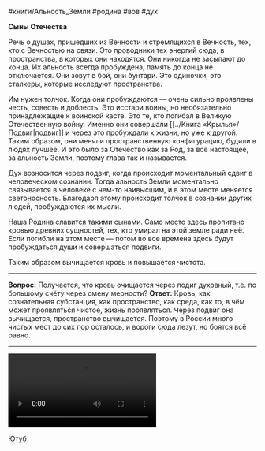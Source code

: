 #книги/Альность_Земли #родина #вов #дух 

**Сыны Отечества**

Речь о душах, пришедших из Вечности и стремящихся в Вечность, тех, кто с Вечностью на связи. Это проводники тех энергий сюда, в пространства, в которых они находятся. Они никогда не засыпают до конца. Их альность всегда пробуждена, память до конца не отключается. Они зовут в бой, они бунтари. Это одиночки, это сталкеры, которые исследуют пространства.

Им нужен толчок. Когда они пробуждаются — очень сильно проявлены честь, совесть и доблесть. Это исстари воины, но необязательно принадлежащие к воинской касте. Это те, кто погибал в Великую Отечественную войну. Именно они совершали [[../Книга «Крылья»/Подвиг|подвиг]] и через это пробуждали к жизни, но уже к другой. Таким образом, они меняли пространственную конфигурацию, будили в людях лучшее. И это было за Отечество как за Род, за всё настоящее, за альность Земли, поэтому глава так и называется.

Дух возносится через подвиг, когда происходит моментальный сдвиг в человеческом сознании. Тогда альность Земли моментально связывается в человеке с чем-то наивысшим, и в этом месте меняется светоносность. Благодаря этому происходит толчок в сознании других людей, пробуждаются их мысли.

Наша Родина славится такими сынами. Само место здесь пропитано кровью древних сущностей, тех, кто умирал на этой земле ради неё. Если погибли на этом месте — потом во все времена здесь будут пробуждаться души и совершаться подвиги.

Таким образом вычищается кровь и повышается чистота.

---

**Вопрос:** Получается, что кровь очищается через подиг духовный, т.е. по большому счёту через смену мерности?
**Ответ:** Кровь, как сознательная субстанция, как пространство, как среда, как то, в чём может проявляться чистое, жизнь проявляться. Через подвиг она вычищается, пространство вычищается. Поэтому в России много чистых мест до сих пор осталось, и вороги сюда лезут, но боятся всё равно.

---

![Сыны Отечства](_attachments/Сыны%20Отечества.mp4)

[Ютуб](https://youtu.be/eJQTyPhE_5g)

